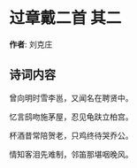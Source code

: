 # 过章戴二首  其二

**作者**: 刘克庄

## 诗词内容

曾向明时雪李邕，又闻名在聘贤中。

忆言鸱吻施茅屋，忍见龟趺立柏宫。

杯酒昔常陪贺老，只鸡终待哭乔公。

情知客泪先难制，邻笛那堪咽晚风。


